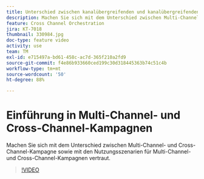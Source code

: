 ```yaml
---
title: Unterschied zwischen kanalübergreifenden und kanalübergreifenden Kampagnen
description: Machen Sie sich mit dem Unterschied zwischen Multi-Channel- und Cross-Channel-Kampagne sowie mit den Nutzungsszenarien für Multi-Channel- und Cross-Channel-Kampagnen vertraut.
feature: Cross Channel Orchestration
jira: KT-7018
thumbnail: 330984.jpg
doc-type: feature video
activity: use
team: TM
exl-id: e715497a-bd61-458c-ac7d-365f210a2fd9
source-git-commit: f4e86b933660ced199c30d318445363b74c51c4b
workflow-type: tm+mt
source-wordcount: '50'
ht-degree: 88%

---
```


# Einführung in Multi-Channel- und Cross-Channel-Kampagnen

Machen Sie sich mit dem Unterschied zwischen Multi-Channel- und Cross-Channel-Kampagne sowie mit den Nutzungsszenarien für Multi-Channel- und Cross-Channel-Kampagnen vertraut.

>[!VIDEO](https://video.tv.adobe.com/v/330984?quality=12&learn=on)

